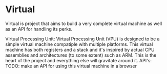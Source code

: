 # Virtual
Virtual is project that aims to build a very complete virtual machine as well as an API for handling its perks.

Virtual Processing Unit:
    Virtual Processing Unit (VPU) is designed to be a simple virtual machine compatiple with multiple platforms. This virtual machine has both registers and a stack and it's inspired by actual CPU assemblies and architectures (to some extent) such as ARM. This is the heart of the project and everything else will gravitate around it.
API's:
    TODO: make an API for using this virtual machine in a browser